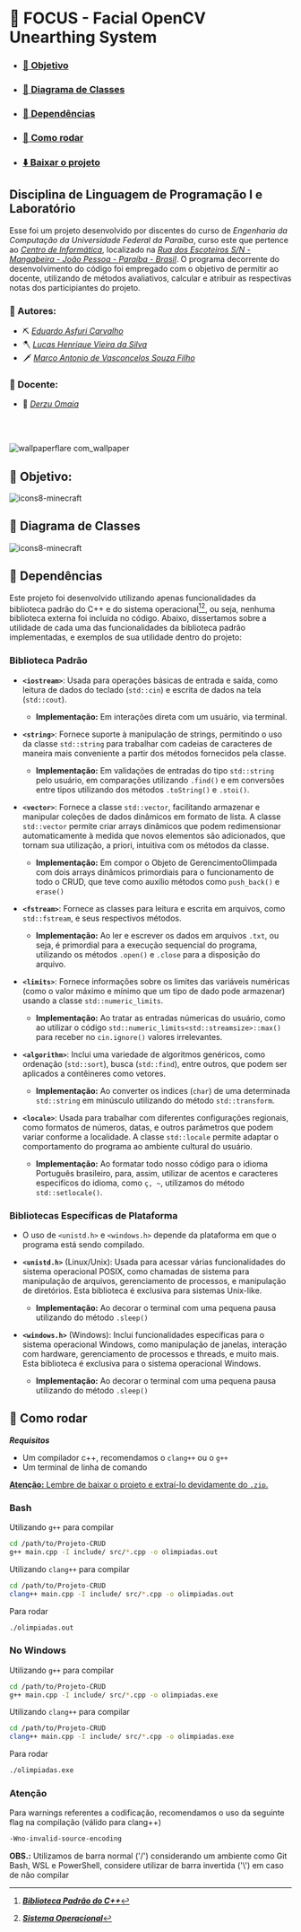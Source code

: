 # :gem: FOCUS - Facial OpenCV Unearthing System

- ### [:dart: Objetivo](#dart-objetivo-1)
- ### [:apple: Diagrama de Classes](#apple-diagrama-de-classes-1)
- ### [:cut_of_meat: Dependências](#cut-of-meat-dependências-1)
- ### [:zombie: Como rodar](#zombie-como-rodar-1)
- ### [:arrow_down: Baixar o projeto](https://github.com/E-DUMAL/FOCUS/archive/refs/heads/main.zip)

<!-- Atualizar links acima -->

## Disciplina de Linguagem de Programação I e Laboratório

Esse foi um projeto desenvolvido por discentes do curso de *Engenharia da Computação da Universidade Federal da Paraíba*, curso este que pertence ao *[Centro de Informática](http://ci.ufpb.br/)*, localizado na *[Rua dos Escoteiros S/N - Mangabeira - João Pessoa - Paraíba - Brasil](https://g.co/kgs/xobLzCE)*. O programa decorrente do desenvolvimento do código foi empregado com o objetivo de permitir ao docente, utilizando de métodos avaliativos, calcular e atribuir as respectivas notas dos participiantes do projeto. 

### :deciduous_tree: Autores:

-  :pick:  *[Eduardo Asfuri Carvalho](https://github.com/Asfuri)*
-  :axe:  *[Lucas Henrique Vieira da Silva](https://github.com/hvslucas)*
-  :dagger:  *[Marco Antonio de Vasconcelos Souza Filho](https://github.com/MarcoFilho1)*

###  :deciduous_tree: Docente:

-  	:bow_and_arrow: *[Derzu Omaia](https://github.com/derzu)*
<br>
<br>

![wallpaperflare com_wallpaper](https://github.com/user-attachments/assets/0c1610d9-f5bd-4bd7-90b6-7613d0beb32b)

<!-- Colocar link na imagem -->

## :dart: Objetivo:

![icons8-minecraft](https://github.com/user-attachments/assets/bcd1373c-9cde-42af-a64c-3358963fc586)

## :apple: Diagrama de Classes

![icons8-minecraft](https://github.com/user-attachments/assets/9ac4ab9c-65a9-40d5-bc24-03d20cd1ebf9)

## :cut_of_meat: Dependências

Este projeto foi desenvolvido utilizando apenas funcionalidades da biblioteca padrão do C++ e do sistema operacional[^3][^4], ou seja, nenhuma biblioteca externa foi incluída no código. Abaixo, dissertamos sobre a utilidade de cada uma das funcionalidades da biblioteca padrão implementadas, e exemplos de sua utilidade dentro do projeto:

[^3]: ***[Biblioteca Padrão do C++](https://en.cppreference.com/w/cpp/header)***
[^4]: ***[Sistema Operacional](https://tecnoblog.net/responde/o-que-e-um-sistema-operacional/)***

### Biblioteca Padrão

- **`<iostream>`**: Usada para operações básicas de entrada e saída, como leitura de dados do teclado (`std::cin`) e escrita de dados na tela (`std::cout`).
  - **Implementação:** Em interações direta com um usuário, via terminal.

- **`<string>`**: Fornece suporte à manipulação de strings, permitindo o uso da classe `std::string` para trabalhar com cadeias de caracteres de maneira mais conveniente a partir dos métodos fornecidos pela classe.
  - **Implementação:** Em validações de entradas do tipo `std::string` pelo usuário, em comparações utilizando `.find()` e em conversões entre tipos utilizando dos métodos `.toString()` e `.stoi()`.

- **`<vector>`**: Fornece a classe `std::vector`, facilitando armazenar e manipular coleções de dados dinâmicos em formato de lista. A classe `std::vector` permite criar arrays dinâmicos que podem redimensionar automaticamente à medida que novos elementos são adicionados, que tornam sua utilização, a priori, intuitiva com os métodos da classe.
  - **Implementação:** Em compor o Objeto de GerencimentoOlimpada com dois arrays dinâmicos primordiais para o funcionamento de todo o CRUD, que teve como auxílio métodos como `push_back()` e `erase()`

- **`<fstream>`**: Fornece as classes para leitura e escrita em arquivos, como `std::fstream`, e seus respectivos métodos.
  - **Implementação:** Ao ler e escrever os dados em arquivos `.txt`, ou seja, é primordial para a execução sequencial do programa, utilizando os métodos `.open()` e `.close` para a disposição do arquivo.

- **`<limits>`**: Fornece informações sobre os limites das variáveis numéricas (como o valor máximo e mínimo que um tipo de dado pode armazenar) usando a classe `std::numeric_limits`.
  - **Implementação:** Ao tratar as entradas númericas do usuário, como ao utilizar o código `std::numeric_limits<std::streamsize>::max()` para receber no `cin.ignore()` valores irrelevantes.

- **`<algorithm>`**: Inclui uma variedade de algoritmos genéricos, como ordenação (`std::sort`), busca (`std::find`), entre outros, que podem ser aplicados a contêineres como vetores.
  - **Implementação:** Ao converter os ìndices (`char`) de uma determinada `std::string` em minúsculo utilizando do método `std::transform`.

- **`<locale>`**: Usada para trabalhar com diferentes configurações regionais, como formatos de números, datas, e outros parâmetros que podem variar conforme a localidade. A classe `std::locale` permite adaptar o comportamento do programa ao ambiente cultural do usuário.
  - **Implementação:** Ao formatar todo nosso código para o idioma Português brasileiro, para, assim, utilizar de acentos e caracteres especifícos do idioma, como `ç, ~`, utilizamos do método `std::setlocale()`.

### Bibliotecas Específicas de Plataforma
- O uso de `<unistd.h>` e `<windows.h>` depende da plataforma em que o programa está sendo compilado.

- **`<unistd.h>`** (Linux/Unix): Usada para acessar várias funcionalidades do sistema operacional POSIX, como chamadas de sistema para manipulação de arquivos, gerenciamento de processos, e manipulação de diretórios. Esta biblioteca é exclusiva para sistemas Unix-like.
  - **Implementação:** Ao decorar o terminal com uma pequena pausa utilizando do método `.sleep()`
  
- **`<windows.h>`** (Windows): Inclui funcionalidades específicas para o sistema operacional Windows, como manipulação de janelas, interação com hardware, gerenciamento de processos e threads, e muito mais. Esta biblioteca é exclusiva para o sistema operacional Windows.
  - **Implementação:** Ao decorar o terminal com uma pequena pausa utilizando do método `.sleep()`

## :zombie: Como rodar

***Requisitos***
- Um compilador c++, recomendamos o `clang++` ou o `g++`
- Um terminal de linha de comando

[**Atenção:** Lembre de baixar o projeto e extraí-lo devidamente do `.zip`.](#medal_sports-projeto-crud---jogos-olímpicos)

### Bash

Utilizando `g++` para compilar

```sh
cd /path/to/Projeto-CRUD
g++ main.cpp -I include/ src/*.cpp -o olimpiadas.out
```

Utilizando `clang++` para compilar

```sh
cd /path/to/Projeto-CRUD
clang++ main.cpp -I include/ src/*.cpp -o olimpiadas.out
```

Para rodar

```sh
./olimpiadas.out
```

### No Windows

Utilizando `g++` para compilar

```sh
cd /path/to/Projeto-CRUD
g++ main.cpp -I include/ src/*.cpp -o olimpiadas.exe
```

Utilizando `clang++` para compilar

```sh
cd /path/to/Projeto-CRUD
clang++ main.cpp -I include/ src/*.cpp -o olimpiadas.exe
```

Para rodar

```sh
./olimpiadas.exe
```

### Atenção
Para warnings referentes a codificação, recomendamos o uso da seguinte flag na compilação (válido para clang++)
```sh
-Wno-invalid-source-encoding
```

**OBS.:** Utilizamos de barra normal ('/') considerando um ambiente como Git Bash, WSL e PowerShell, considere utilizar de barra invertida ('\\') em caso de não compilar

